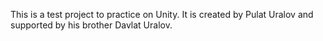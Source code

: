 This is a test project to practice on Unity. It is created by Pulat Uralov and supported by his brother Davlat Uralov.
